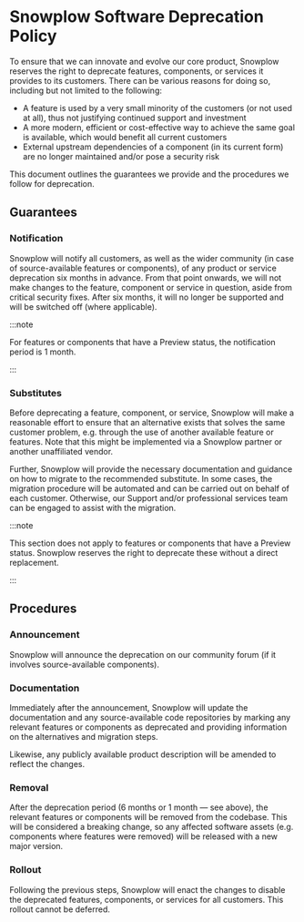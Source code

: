 # Snowplow Software Deprecation Policy

To ensure that we can innovate and evolve our core product, Snowplow reserves the right to deprecate features, components, or services it provides to its customers. There can be various reasons for doing so, including but not limited to the following:

- A feature is used by a very small minority of the customers (or not used at all), thus not justifying continued support and investment
- A more modern, efficient or cost-effective way to achieve the same goal is available, which would benefit all current customers
- External upstream dependencies of a component (in its current form) are no longer maintained and/or pose a security risk

This document outlines the guarantees we provide and the procedures we follow for deprecation.

## Guarantees

### Notification

Snowplow will notify all customers, as well as the wider community (in case of source-available features or components), of any product or service deprecation six months in advance. From that point onwards, we will not make changes to the feature, component or service in question, aside from critical security fixes. After six months, it will no longer be supported and will be switched off (where applicable).

:::note

For features or components that have a Preview status, the notification period is 1 month.

:::

### Substitutes

Before deprecating a feature, component, or service, Snowplow will make a reasonable effort to ensure that an alternative exists that solves the same customer problem, e.g. through the use of another available feature or features. Note that this might be implemented via a Snowplow partner or another unaffiliated vendor.

Further, Snowplow will provide the necessary documentation and guidance on how to migrate to the recommended substitute. In some cases, the migration procedure will be automated and can be carried out on behalf of each customer. Otherwise, our Support and/or professional services team can be engaged to assist with the migration.

:::note

This section does not apply to features or components that have a Preview status. Snowplow reserves the right to deprecate these without a direct replacement.

:::

## Procedures

### Announcement

Snowplow will announce the deprecation on our community forum (if it involves source-available components).

### Documentation

Immediately after the announcement, Snowplow will update the documentation and any source-available code repositories by marking any relevant features or components as deprecated and providing information on the alternatives and migration steps.

Likewise, any publicly available product description will be amended to reflect the changes.

### Removal

After the deprecation period (6 months or 1 month — see above), the relevant features or components will be removed from the codebase. This will be considered a breaking change, so any affected software assets (e.g. components where features were removed) will be released with a new major version.

### Rollout

Following the previous steps, Snowplow will enact the changes to disable the deprecated features, components, or services for all customers. This rollout cannot be deferred.
